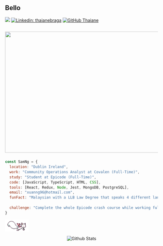 ### <h2> Bello </h2> 
![](https://komarev.com/ghpvc/?username=yeexng&color=green)
[![Linkedin: thaianebraga](https://img.shields.io/badge/-samyxng-blue?style=flat-square&logo=Linkedin&logoColor=white&link=https://www.linkedin.com/in/thaianebraga/)](https://www.linkedin.com/in/samyxng/)
[![GitHub Thaiane](https://img.shields.io/github/followers/samyxng?label=follow&style=social)](https://github.com/yeexng)


## <p align="center"> <img align="center" src="https://media.tenor.com/y_bEotJcoIkAAAAC/yoni-yoni-beer.gif" width="650" height="400"/></p>

```javascript
const SamNg = {
  location: "Dublin Ireland",
  work: "Community Operations Analyst at Covalen (Full-Time)",
  study: "Student at Epicode (Full-Time)",
  code: [JavaScript, TypeScript, HTML, CSS],
  tools: [React, Redux, Node, Jest, MongoDB, PostgreSQL],
  email: "xuanng96@hotmail.com",
  funFact: "Malaysian with a LLB Law Degree that speaks 4 different languages",

  challenge: "Complete the whole Epicode crash course while working full-time."
}
```

<img align="center" height="40" src="https://raw.githubusercontent.com/yeexng/yeexng/main/svg/kyubey.gif"/>
<p align="center">
        <img src="https://raw.githubusercontent.com/mayhemantt/mayhemantt/Update/svg/Bottom.svg" alt="Github Stats" />
</p>



<!--
**yeexng/yeexng** is a ✨ _special_ ✨ repository because its `README.md` (this file) appears on your GitHub profile.

Here are some ideas to get you started:

- 🔭 I’m currently working on ...
- 🌱 I’m currently learning ...
- 👯 I’m looking to collaborate on ...
- 🤔 I’m looking for help with ...
- 💬 Ask me about ...
- 📫 How to reach me: ...
- 😄 Pronouns: ...
- ⚡ Fun fact: ...
-->
